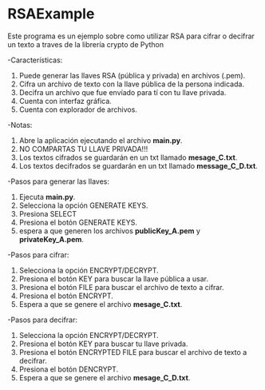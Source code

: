 # RSAExample
Este programa es un ejemplo sobre como utilizar RSA para cifrar o decifrar un texto a traves de la librería crypto de Python

-Características:
  1. Puede generar las llaves RSA (pública y privada) en archivos (.pem).
  2. Cifra un archivo de texto con la llave pública de la persona indicada.
  3. Decifra un archivo que fue envíado para tí con tu llave privada.
  4. Cuenta con interfaz gráfica.
  5. Cuenta con explorador de archivos.

-Notas:
  1. Abre la aplicación ejecutando el archivo **main.py**.
  2. NO COMPARTAS TU LLAVE PRIVADA!!!
  3. Los textos cifrados se guardarán en un txt llamado **mesage_C.txt**.
  4. Los textos decifrados se guardarán en un txt llamado **message_C_D.txt**.

-Pasos para generar las llaves:
  1. Ejecuta **main.py**.
  2. Selecciona la opción GENERATE KEYS.
  3. Presiona SELECT
  4. Presiona el botón GENERATE KEYS.
  5. espera a que generen los archivos **publicKey_A.pem** y **privateKey_A.pem**.

-Pasos para cifrar:
  1. Selecciona la opción ENCRYPT/DECRYPT.
  2. Presiona el botón KEY para buscar la llave pública a usar.
  3. Presiona el botón FILE para buscar el archivo de texto a cifrar.
  4. Presiona el botón ENCRYPT.
  5. Espera a que se genere el archivo **mesage_C.txt**.

-Pasos para decifrar:
  1.  Selecciona la opción ENCRYPT/DECRYPT.
  2.  Presiona el botón KEY para buscar tu llave privada.
  3.  Presiona el botón ENCRYPTED FILE para buscar el archivo de texto a decifrar.
  4.  Presiona el botón DENCRYPT.
  5.  Espera a que se genere el archivo **mesage_C_D.txt**.
